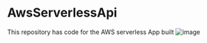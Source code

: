 # AwsServerlessApi
This repository has code for the AWS serverless App built
![image](https://user-images.githubusercontent.com/42775479/188262114-e5dc662f-ff94-45e1-8639-d1c226dd1d35.png)
